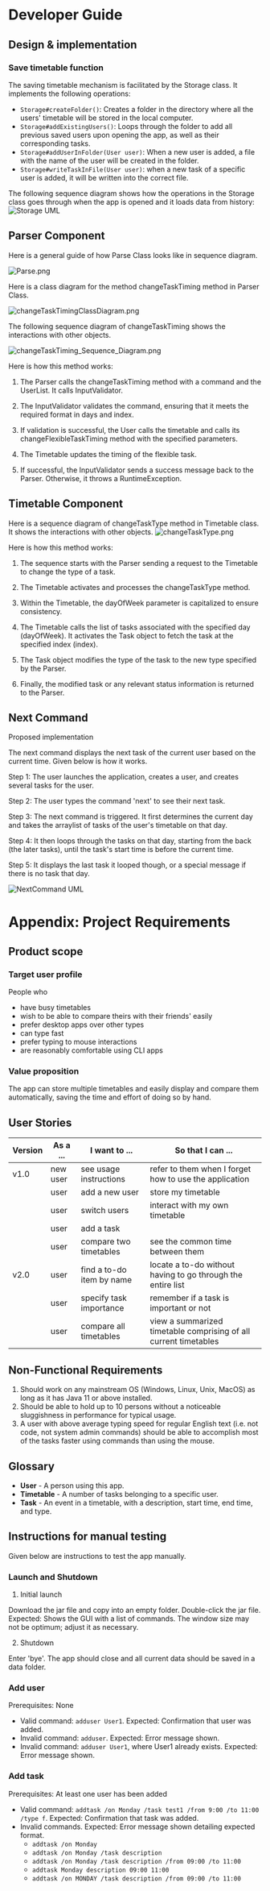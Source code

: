 # Developer Guide

## Design & implementation

### Save timetable function
The saving timetable mechanism is facilitated by the Storage class. It implements the following operations: 
* `Storage#createFolder()`: Creates a folder in the directory where all the users' timetable will be stored in the local computer.
* `Storage#addExistingUsers()`: Loops through the folder to add all previous saved users upon opening the app, as well as their corresponding tasks.
* `Storage#addUserInFolder(User user)`: When a new user is added, a file with the name of the user will be created in the folder.
* `Storage#writeTaskInFile(User user)`: when a new task of a specific user is added, it will be written into the correct file.

The following sequence diagram shows how the operations in the Storage class goes through when the app is opened and it loads data from history:
![Storage UML](diagram%2FStorageUML.png)


## Parser Component

Here is a general guide of how Parse Class looks like in sequence diagram.

![Parse.png](diagram%2FParse.png)

Here is a class diagram for the method changeTaskTiming method in Parser Class.

![changeTaskTimingClassDiagram.png](diagram%2FchangeTaskTimingClassDiagram.png)

The following sequence diagram of changeTaskTiming shows the interactions with other objects.

![changeTaskTiming_Sequence_Diagram.png](diagram%2FchangeTaskTiming_Sequence_Diagram.png)

Here is how this method works:

1. The Parser calls the changeTaskTiming method with a command and the UserList. It calls InputValidator.

2. The InputValidator validates the command, ensuring that it meets the required format in days and index.

3. If validation is successful, the User calls the timetable and calls its changeFlexibleTaskTiming method with the specified parameters.

4. The Timetable updates the timing of the flexible task.

5. If successful, the InputValidator sends a success message back to the Parser. Otherwise, it throws a RuntimeException.

## Timetable Component
Here is a sequence diagram of changeTaskType method in Timetable class. It shows the interactions with other objects.
![changeTaskType.png](diagram%2FchangeTaskType.png)

Here is how this method works:
1. The sequence starts with the Parser sending a request to the Timetable to change the type of a task.

2. The Timetable activates and processes the changeTaskType method.

3. Within the Timetable, the dayOfWeek parameter is capitalized to ensure consistency.

4. The Timetable calls the list of tasks associated with the specified day (dayOfWeek). It activates the Task object to fetch the task at the specified index (index).

5. The Task object modifies the type of the task to the new type specified by the Parser.

6. Finally, the modified task or any relevant status information is returned to the Parser.

## Next Command

Proposed implementation

The next command displays the next task of the current user based on the current time. Given below is how it works. 

Step 1: The user launches the application, creates a user, and creates several tasks for the user. 

Step 2: The user types the command 'next' to see their next task. 

Step 3: The next command is triggered. It first determines the current day and takes the arraylist of tasks of the user's timetable on that day. 

Step 4: It then loops through the tasks on that day, starting from the back (the later tasks), until the task's start time is before the current time. 

Step 5: It displays the last task it looped though, or a special message if there is no task that day. 

![NextCommand UML](diagram%2FNextCommand.png)

# Appendix: Project Requirements
## Product scope
### Target user profile

People who
* have busy timetables
* wish to be able to compare theirs with their friends' easily
* prefer desktop apps over other types
* can type fast
* prefer typing to mouse interactions
* are reasonably comfortable using CLI apps

### Value proposition

The app can store multiple timetables and easily display and compare them automatically, saving the time and effort of doing so by hand. 

## User Stories

| Version | As a ... | I want to ...             | So that I can ...                                                |
|---------|----------|---------------------------|------------------------------------------------------------------|
| v1.0    | new user | see usage instructions    | refer to them when I forget how to use the application           |
|         | user     | add a new user            | store my timetable                                               |
|         | user     | switch users              | interact with my own timetable                                   |
|         | user     | add a task                |                                                                  |
|         | user     | compare two timetables    | see the common time between them                                 |
| v2.0    | user     | find a to-do item by name | locate a to-do without having to go through the entire list      |
|         | user     | specify task importance   | remember if a task is important or not                           |
|         | user     | compare all timetables    | view a summarized timetable comprising of all current timetables |


## Non-Functional Requirements

1. Should work on any mainstream OS (Windows, Linux, Unix, MacOS) as long as it has Java 11 or above installed.
2. Should be able to hold up to 10 persons without a noticeable sluggishness in performance for typical usage.
3. A user with above average typing speed for regular English text (i.e. not code, not system admin commands) should be able to accomplish most of the tasks faster using commands than using the mouse.

## Glossary

* **User** - A person using this app.
* **Timetable** - A number of tasks belonging to a specific user.
* **Task** - An event in a timetable, with a description, start time, end time, and type.

## Instructions for manual testing

Given below are instructions to test the app manually.

### Launch and Shutdown

1. Initial launch

Download the jar file and copy into an empty folder. Double-click the jar file. Expected: Shows the GUI with a list of commands. The window size may not be optimum; adjust it as necessary.

2. Shutdown

Enter 'bye'. The app should close and all current data should be saved in a data folder. 

### Add user

Prerequisites: None

* Valid command: `adduser User1`. Expected: Confirmation that user was added. 
* Invalid command: `adduser`. Expected: Error message shown. 
* Invalid command: `adduser User1`, where User1 already exists. Expected: Error message shown. 

### Add task

Prerequisites: At least one user has been added 

* Valid command: `addtask /on Monday /task test1 /from 9:00 /to 11:00 /type f`. Expected: Confirmation that task was added. 
* Invalid commands. Expected: Error message shown detailing expected format. 
  * `addtask /on Monday`
  * `addtask /on Monday /task description`
  * `addtask /on Monday /task description /from 09:00 /to 11:00`
  * `addtask Monday description 09:00 11:00`
  * `addtask /on MONDAY /task description /from 09:00 /to 11:00`

